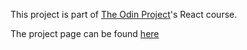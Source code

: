 This project is part of [The Odin Project](https://www.theodinproject.com)'s React course.

The project page can be found [here](https://www.theodinproject.com/lessons/react-new-cv-application)
